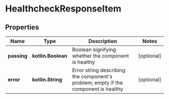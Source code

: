 
# HealthcheckResponseItem

## Properties
Name | Type | Description | Notes
------------ | ------------- | ------------- | -------------
**passing** | **kotlin.Boolean** | Boolean signifying whether the component is healthy |  [optional]
**error** | **kotlin.String** | Error string describing the component&#39;s problem; empty if the component is healthy |  [optional]



